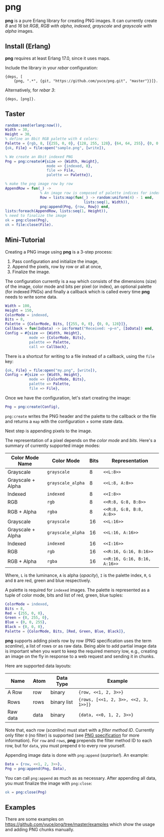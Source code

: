 png
=====

**png** is a pure Erlang library for creating PNG images. It can currently create *8* and *16* bit *RGB*, *RGB with alpha*, *indexed*, *grayscale* and *grayscale with alpha* images.

Install (Erlang)
----------------

**png** requires at least Erlang 17.0, since it uses maps.

Include the library in your *rebar* configuration:

    {deps, [
        {png, ".*", {git, "https://github.com/yuce/png.git", "master"}}]}.

Alternatively, for *rebar 3*:

    {deps, [png]}.


Taster
------

```erlang
random:seed(erlang:now()),
Width = 30,
Height = 30,
% define an 8bit RGB palette with 4 colors:
Palette = {rgb, 8, [{255, 0, 0}, {128, 255, 128}, {64, 64, 255}, {0, 0, 0}]},
{ok, File} = file:open("sample.png", [write]),

% We create an 8bit indexed PNG
Png = png:create(#{size => {Width, Height},
                   mode => {indexed, 8},
                   file => File,
                   palette => Palette}),

% make the png image row by row
AppendRow = fun(_) ->
                % An image row is composed of palette indices for indexed PNGs
                Row = lists:map(fun(_) -> random:uniform(4) - 1 end,
                                    lists:seq(1, Width)),
                png:append(Png, {row, Row}) end,
lists:foreach(AppendRow, lists:seq(1, Height)),
% need to finalize the image
ok = png:close(Png),
ok = file:close(File).
```

Mini-Tutorial
-------------

Creating a PNG image using **png** is a 3-step process:

1. Pass configuration and initialize the image,
2. Append the pixels, row by row or all at once,
3. Finalize the image.

The configuration currently is a `map` which consists of the dimensions (size) of the image, color mode and bits per pixel (or index), an optional palette (for indexed PNGs) and finally a callback which is called every time **png** needs to write some data.

```erlang
Width = 100,
Height = 150,
ColorMode = indexed,
Bits = 8,
Palette = {ColorMode, Bits, [{255, 0, 0}, {0, 0, 128}]},
Callback = fun(IoData) -> io:format("Received: ~p~n", [IoData]) end,
Config = #{size => {Width, Height},
           mode => {ColorMode, Bits},
           palette => Palette,
           call => Callback},
```

There is a shortcut for writing to a file instead of a callback, using the `file` key:

```erlang
{ok, File} = file:open("my.png", [write]),
Config = #{size => {Width, Height},
           mode => {ColorMode, Bits},
           palette => Palette,
           file => File},
```

Once we have the configuration, let's start creating the image:

```erlang
Png = png:create(Config),
```

`png:create` writes the PNG header and the palette to the callback or the file and returns a `map` with the configuration + some state data.

Next step is appending pixels to the image.

The representation of a pixel depends on the *color mode* and *bits*. Here's a summary of currently supported image modes:

Color Mode Name  | Color Mode        | Bits | Representation
------------------|-------------------|------|---------------
Grayscale         | `grayscale`       |   8  | `<<L:8>>`
Grayscale + Alpha | `grayscale_alpha` |   8  | `<<L:8, A:8>>`
Indexed           | `indexed`         |   8  | `<<I:8>>`
RGB               | `rgb`             |   8  | `<<R:8, G:8, B:8>>`
RGB + Alpha       | `rgba`            |   8  | `<<R:8, G:8, B:8, A:8>>`
Grayscale         | `grayscale`       |  16  | `<<L:16>>`
Grayscale + Alpha | `grayscale_alpha` |  16  | `<<L:16, A:16>>`
Indexed           | `indexed`         |  16  | `<<I:16>>`
RGB               | `rgb`             |  16  | `<<R:16, G:16, B:16>>`
RGB + Alpha       | `rgba`            |  16  | `<<R:16, G:16, B:16, A:16>>`

Where, `L` is the luminance, `A` is alpha (*opacity*), `I` is the palette index, `R`, `G` and `B` are red, green and blue respectively.

A palette is required for `indexed` images. The palette is represented as a tuple of color mode, bits and list of red, green, blue tuples:

```erlang
ColorMode = indexed,
Bits = 8,
Red = {255, 0, 0},
Green = {0, 255, 0},
Blue = {0, 0, 255},
Black = {0, 0, 0},
Palette = {ColorMode, Bits, [Red, Green, Blue, Black]},
```

**png** supports adding pixels row by row (PNG specification uses the term *scanline*), a list of rows or as raw data. Being able to add partial image data is important when you want to keep the required memory low, e.g., creating an image on the fly in response to a web request and sending it in chunks.

Here are supported data layouts:

Name     | Atom | Data Type       | Example
---------|------|-----------------|--------
A Row    | row  | binary          | `{row, <<1, 2, 3>>}`
Rows     | rows | binary list     | `{rows, [<<1, 2, 3>>, <<2, 3, 1>>]}`
Raw data | data | binary          | `{data, <<0, 1, 2, 3>>}`

Note that, each row (*scanline*) must start with a *filter method ID*. Currently only filter `0` (no filter) is supported (see [PNG specification](http://www.libpng.org/pub/png/spec/1.2/PNG-DataRep.html#DR.Filtering) for more information). For `row` and `rows`, **png** prepends the filter method ID to each row, but for `data`, you must prepend `0` to every row yourself.

Appending image data is done with `png:append` (*surprise!*). An example:

```erlang
Data = {row, <<1, 2, 3>>},
Png = png:append(Png, Data),
```

You can call `png:append` as much as as necessary. After appending all data, you must finalize the image with `png:close`:

```erlang
ok = png:close(Png)
```

Examples
--------

There are some examples on https://github.com/yuce/png/tree/master/examples which show the usage and adding PNG chunks manually.
